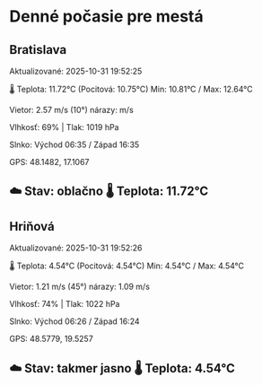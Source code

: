 ﻿# Denné počasie pre mestá

## Bratislava
Aktualizované: 2025-10-31 19:52:25

🌡️ Teplota: 11.72°C 
(Pocitová: 10.75°C)
Min: 10.81°C / Max: 12.64°C

Vietor: 2.57 m/s    (10°) 
nárazy:  m/s

Vlhkosť: 69% | Tlak: 1019 hPa

Slnko: Východ 06:35 / Západ 16:35

GPS: 48.1482, 17.1067

☁️ Stav: oblačno        🌡️ Teplota: 11.72°C
---

## Hriňová
Aktualizované: 2025-10-31 19:52:26

🌡️ Teplota: 4.54°C 
(Pocitová: 4.54°C)
Min: 4.54°C / Max: 4.54°C

Vietor: 1.21 m/s (45°)
nárazy: 1.09 m/s

Vlhkosť: 74% | Tlak: 1022 hPa

Slnko: Východ 06:26 / Západ 16:24

GPS: 48.5779, 19.5257

☁️ Stav: takmer jasno        🌡️ Teplota: 4.54°C
---
